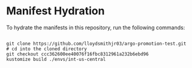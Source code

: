 
# Manifest Hydration

To hydrate the manifests in this repository, run the following commands:

```shell

git clone https://github.com/lloydsmithjr03/argo-promotion-test.git
# cd into the cloned directory
git checkout ccc362600ee40076f16fbc8312961a232b6ebd96
kustomize build ./envs/int-us-central
```